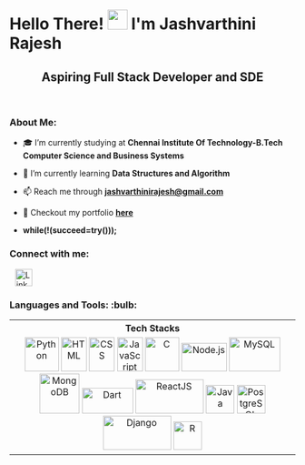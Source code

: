 <h1>Hello There! <img src="https://media.giphy.com/media/hvRJCLFzcasrR4ia7z/giphy.gif" width="35"> I'm Jashvarthini Rajesh</h1>
<h2 align="center">Aspiring Full Stack Developer and SDE</h2>

&nbsp;
&nbsp;


### About Me: 
- 🎓 I’m currently studying at **Chennai Institute Of Technology-B.Tech Computer Science and Business Systems**

- 🌱 I’m currently learning **Data Structures and Algorithm**

- 📫 Reach me through **jashvarthinirajesh@gmail.com**

- 🎯 Checkout my portfolio <a href="" target="_blank">**here**</a>

- **while(!(succeed=try()));**

<h3 align="left">Connect with me:</h3>
<p align="left">
<a href="www.linkedin.com/in/jashvarthini-rajesh-5a288b256" target="_blank">
  <img align="center" src="https://raw.githubusercontent.com/rahuldkjain/github-profile-readme-generator/master/src/images/icons/Social/linked-in-alt.svg" alt="LinkedIn - Jashvarthini Rajesh" height="30" width="30" hspace="10" />
</a>

</p>

<p align="left"> 
<h3> Languages and Tools: :bulb: </h3>
</p>

<div align="center">
  <table>
    <tr>
      <th>Tech Stacks</th>
    </tr>
    <tr>
      <td align="center">
        <img width="60" height="60" src="https://www.python.org/static/opengraph-icon-200x200.png" alt="Python">
        <img width="45" height="60" src="https://www.w3.org/html/logo/downloads/HTML5_Logo_512.png" alt="HTML">
        <img width="45" height="60" src="https://upload.wikimedia.org/wikipedia/commons/thumb/d/d5/CSS3_logo_and_wordmark.svg/640px-CSS3_logo_and_wordmark.svg.png" alt="CSS">
        <img width="45" height="60" src="https://cdn.iconscout.com/icon/free/png-512/javascript-2752148-2284965.png" alt="JavaScript">
        <img width="60" height="60" src="https://upload.wikimedia.org/wikipedia/commons/thumb/1/18/C_Programming_Language.svg/695px-C_Programming_Language.svg.png" alt="C">
        <img width="80" height="50" src="https://cdn.icon-icons.com/icons2/2107/PNG/512/file_type_node_icon_130301.png" alt="Node.js">
        <img width="90" height="60" src="https://encrypted-tbn0.gstatic.com/images?q=tbn:ANd9GcSWlGLH72Yh7sPDvzsPSw-xD4Nl7eOwjTXOpXwZIgOFMA&s" alt="MySQL">
        <img width="70" height="70" src="https://upload.wikimedia.org/wikipedia/commons/thumb/9/93/MongoDB_Logo.svg/2560px-MongoDB_Logo.svg.png" alt="MongoDB">
        <img width="90" height="45" src="https://avatars.githubusercontent.com/u/1609975?s=280&v=4" alt="Dart">
        <img width="120" height="60" src="https://cdn.icon-icons.com/icons2/2415/PNG/512/react_original_logo_icon_146374.png" alt="ReactJS">
        <img width="50" height="50" src="https://www.vectorlogo.zone/logos/java/java-icon.svg" alt="Java">
        <img width="50" height="50" src="https://upload.wikimedia.org/wikipedia/commons/thumb/2/29/Postgresql_elephant.svg/768px-Postgresql_elephant.svg.png" alt="PostgreSQL">
        <img width="120" height="60" src="https://www.djangoproject.com/m/img/logos/django-logo-positive.png" alt="Django">
        <img width="50" height="50" src="https://upload.wikimedia.org/wikipedia/commons/thumb/1/1b/R_logo.svg/724px-R_logo.svg.png" alt="R">
      </td>
    </tr>
  </table>
</div>

